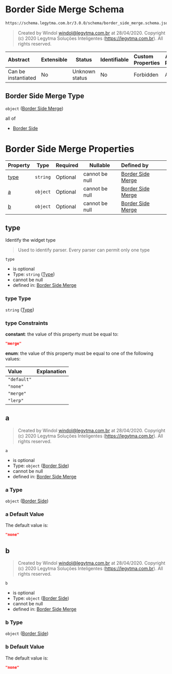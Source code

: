 # Border Side Merge Schema

```txt
https://schema.legytma.com.br/3.0.0/schema/border_side_merge.schema.json
```




> Created by Windol [windol@legytma.com.br](mailto:windol@legytma.com.br) at 28/04/2020.
> Copyright (c) 2020 Legytma Soluções Inteligentes (<https://legytma.com.br>). All rights reserved.
>

| Abstract            | Extensible | Status         | Identifiable | Custom Properties | Additional Properties | Access Restrictions | Defined In                                                                                      |
| :------------------ | ---------- | -------------- | ------------ | :---------------- | --------------------- | ------------------- | ----------------------------------------------------------------------------------------------- |
| Can be instantiated | No         | Unknown status | No           | Forbidden         | Allowed               | none                | [border_side_merge.schema.json](../schema/border_side_merge.schema.json) |

## Border Side Merge Type

`object` ([Border Side Merge](border_side_merge.md))

all of

-   [Border Side](border_default-properties-border-side.md)

# Border Side Merge Properties

| Property      | Type     | Required | Nullable       | Defined by                                                                                                                                                 |
| :------------ | -------- | -------- | -------------- | :--------------------------------------------------------------------------------------------------------------------------------------------------------- |
| [type](#type) | `string` | Optional | cannot be null | [Border Side Merge](border_side_merge-properties-type.md) |
| [a](#a)       | `object` | Optional | cannot be null | [Border Side Merge](border_default-properties-border-side.md)      |
| [b](#b)       | `object` | Optional | cannot be null | [Border Side Merge](border_default-properties-border-side.md)      |

## type

Identify the widget type


> Used to identify parser. Every parser can permit only one type
>

`type`

-   is optional
-   Type: `string` ([Type](border_side_merge-properties-type.md))
-   cannot be null
-   defined in: [Border Side Merge](border_side_merge-properties-type.md)

### type Type

`string` ([Type](border_side_merge-properties-type.md))

### type Constraints

**constant**: the value of this property must be equal to:

```json
"merge"
```

**enum**: the value of this property must be equal to one of the following values:

| Value       | Explanation |
| :---------- | ----------- |
| `"default"` |             |
| `"none"`    |             |
| `"merge"`   |             |
| `"lerp"`    |             |

## a




> Created by Windol [windol@legytma.com.br](mailto:windol@legytma.com.br) at 28/04/2020.
> Copyright (c) 2020 Legytma Soluções Inteligentes (<https://legytma.com.br>). All rights reserved.
>

`a`

-   is optional
-   Type: `object` ([Border Side](border_default-properties-border-side.md))
-   cannot be null
-   defined in: [Border Side Merge](border_default-properties-border-side.md)

### a Type

`object` ([Border Side](border_default-properties-border-side.md))

### a Default Value

The default value is:

```json
"none"
```

## b




> Created by Windol [windol@legytma.com.br](mailto:windol@legytma.com.br) at 28/04/2020.
> Copyright (c) 2020 Legytma Soluções Inteligentes (<https://legytma.com.br>). All rights reserved.
>

`b`

-   is optional
-   Type: `object` ([Border Side](border_default-properties-border-side.md))
-   cannot be null
-   defined in: [Border Side Merge](border_default-properties-border-side.md)

### b Type

`object` ([Border Side](border_default-properties-border-side.md))

### b Default Value

The default value is:

```json
"none"
```
